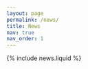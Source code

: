 ```yaml
---
layout: page
permalink: /news/
title: News
nav: true
nav_order: 1
---
```


{% include news.liquid %}

